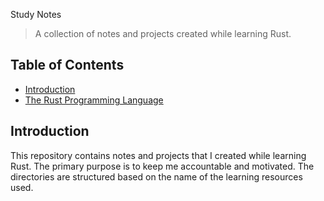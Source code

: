  Study Notes

> A collection of notes and projects created while learning Rust.

## Table of Contents

* [Introduction](#introduction)
* [The Rust Programming Language](#the-rust-programming-language)

## Introduction

This repository contains notes and projects that I created while learning Rust. The primary purpose is to keep me accountable and motivated. The directories are structured based on the name of the learning resources used.